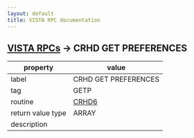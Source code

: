```yaml
---
layout: default
title: VISTA RPC documentation
---
```




## [VISTA RPCs](TableOfContent.md) &#8594; CRHD GET PREFERENCES 

 property | value 
--- | --- 
 label | CRHD GET PREFERENCES
 tag | GETP
 routine | [CRHD6](http://code.osehra.org/dox/Routine_CRHD6_source.html)
 return value type | ARRAY
 description | 